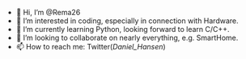 - 👋 Hi, I’m @Rema26
- 👀 I’m interested in coding, especially in connection with Hardware.
- 🌱 I’m currently learning Python, looking forward to learn C/C++.
- 💞️ I’m looking to collaborate on nearly everything, e.g. SmartHome.
- 📫 How to reach me: Twitter(_Daniel_Hansen_)

<!---
Rema26/Rema26 is a ✨ special ✨ repository because its `README.md` (this file) appears on your GitHub profile.
You can click the Preview link to take a look at your changes.
--->
